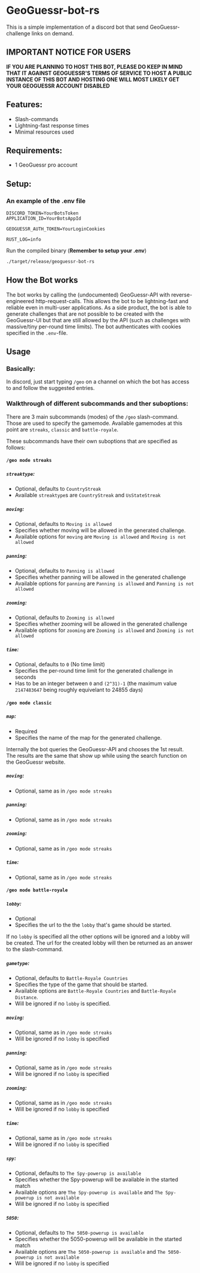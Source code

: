 # GeoGuessr-bot-rs

This is a simple implementation of a discord bot that send GeoGuessr-challenge links on demand.

## IMPORTANT NOTICE FOR USERS
**IF YOU ARE PLANNING TO HOST THIS BOT, PLEASE DO KEEP IN MIND THAT IT AGAINST GEOGUESSR'S TERMS OF SERVICE TO HOST A PUBLIC INSTANCE OF THIS BOT AND HOSTING ONE WILL MOST LIKELY GET YOUR GEOGUESSR ACCOUNT DISABLED**

## Features:
* Slash-commands
* Lightning-fast response times
* Minimal resources used

## Requirements:
* 1 GeoGuessr pro account

## Setup:

### An example of the .env file
```env
DISCORD_TOKEN=YourBotsToken
APPLICATION_ID=YourBotsAppId

GEOGUESSR_AUTH_TOKEN=YourLoginCookies

RUST_LOG=info
```

Run the compiled binary (**Remember to setup your .env**)
```sh
./target/release/geoguessr-bot-rs
```

## How the Bot works

The bot works by calling the (undocumented) GeoGuessr-API with reverse-engineered http-request-calls.
This allows the bot to be lightning-fast and reliable even in multi-user applications.
As a side product, the bot is able to generate challenges that are not possible to be created with
the GeoGuessr-UI but that are still allowed by the API (such as challenges with massive/tiny per-round time limits).
The bot authenticates with cookies specified in the `.env`-file.

## Usage

### Basically:
In discord, just start typing `/geo` on a channel on which the bot has access to and follow the suggested entries.

### Walkthrough of different subcommands and ther suboptions:

There are 3 main subcommands (modes) of the `/geo` slash-command.
Those are used to specify the gamemode. Available gamemodes at this point are `streaks`, `classic` and `battle-royale`.

These subcommands have their own suboptions that are specified as follows:

#### `/geo mode streaks`

##### `streaktype`:
* Optional, defaults to `CountryStreak`
* Available `streaktype`s are `CountryStreak` and `UsStateStreak`

##### `moving`:
* Optional, defaults to `Moving is allowed`
* Specifies whether moving will be allowed in the generated challenge.
* Available options for `moving` are `Moving is allowed` and `Moving is not allowed`

##### `panning`:
* Optional, defaults to `Panning is allowed`
* Specifies whether panning will be allowed in the generated challenge
* Available options for `panning` are `Panning is allowed` and `Panning is not allowed`

##### `zooming`:
* Optional, defaults to `Zooming is allowed`
* Specifies whether zooming will be allowed in the generated challenge
* Available options for `zooming` are `Zooming is allowed` and `Zooming is not allowed`

##### `time`:
* Optional, defaults to `0` (No time limit)
* Specifies the per-round time limit for the generated challenge in seconds
* Has to be an integer between `0` and `(2^31)-1` (the maximum value `2147483647` being roughly equivelant to 24855 days)

#### `/geo mode classic`

##### `map`:
* Required
* Specifies the name of the map for the generated challenge.

Internally the bot queries the GeoGuessr-API and chooses the 1st result. The results are the same that show up
while using the search function on the GeoGuessr website.

##### `moving`:
* Optional, same as in `/geo mode streaks`

##### `panning`:
* Optional, same as in `/geo mode streaks`

##### `zooming`:
* Optional, same as in `/geo mode streaks`

##### `time`:
* Optional, same as in `/geo mode streaks`

#### `/geo mode battle-royale`

##### `lobby`:
* Optional
* Specifies the url to the the `lobby` that's game should be started.

If no `lobby` is specified all the other options will be ignored and a lobby will be created.
The url for the created lobby will then be returned as an answer to the slash-command.

##### `gametype`:
* Optional, defaults to `Battle-Royale Countries`
* Specifies the type of the game that should be started.
* Available options are `Battle-Royale Countries` and `Battle-Royale Distance`.
* Will be ignored if no `lobby` is specified.

##### `moving`:
* Optional, same as in `/geo mode streaks`
* Will be ignored if no `lobby` is specified

##### `panning`:
* Optional, same as in `/geo mode streaks`
* Will be ignored if no `lobby` is specified

##### `zooming`:
* Optional, same as in `/geo mode streaks`
* Will be ignored if no `lobby` is specified

##### `time`:
* Optional, same as in `/geo mode streaks`
* Will be ignored if no `lobby` is specified

##### `spy`:
* Optional, defaults to `The Spy-powerup is available`
* Specifies whether the Spy-powerup will be available in the started match
* Available options are `The Spy-powerup is available` and `The Spy-powerup is not available`
* Will be ignored if no `lobby` is specified

##### `5050`:
* Optional, defaults to `The 5050-powerup is available`
* Specifies whether the 5050-powerup will be available in the started match
* Available options are `The 5050-powerup is available` and `The 5050-powerup is not available`
* Will be ignored if no `lobby` is specified

